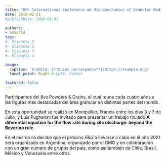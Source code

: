 ```yaml
---
title: "8th International Conference on Micromechanics of Granular Media: Powders & Grains"
date: 2018-02-21
#publishDate: 2000-01-01

authors:
- mmadrid
tags:
#- Etiqueta 1
#- Etiqueta 2
#- Etiqueta 3
#- Etiqueta 4

image:
  caption: 'Crédito: [**Quien corresponda**](https://example.org)'
  focal_point: Right # Left, Center

featured: false
---
```


Participamos del 8vo Powders & Grains, el cual reune cada cuatro años a las figuras mas destacadas del área granular en distintas partes del mundo.

<!--more-->

En esta oportunidad se realizó en Montpellier, Francia entre los dias 3 y 7 de Julio, y Luis
Pugnaloni fue invitado para presentar un trabajo titulado **A diferential equation for the flow
rate during silo discharge: beyond the Beverloo rule**.<br>

En el mismo se decidió que el próximo *P&G* a llevarse a cabo en el año 2021 será organizado en
Argentina, organizado por el GMG y en colaboración con un gran número de grupos del país, como
así también de Chile, Brasil, México y Venezuela entre otros.
